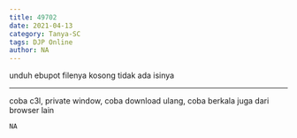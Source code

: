 ```yaml
---
title: 49702
date: 2021-04-13
category: Tanya-SC
tags: DJP Online
author: NA
---
```


unduh ebupot filenya kosong tidak ada isinya

---

coba c3l, private window, coba download ulang, coba berkala juga dari browser lain

`NA`
